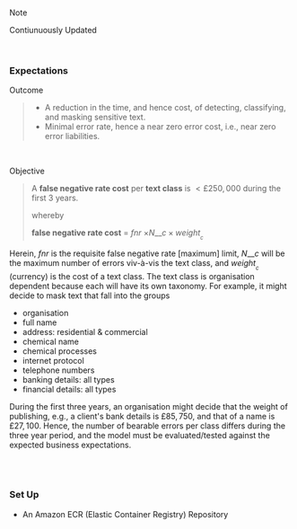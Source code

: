 <br>

> [!NOTE]
> Contiunuously Updated

<br>

### Expectations

Outcome
> * A reduction in the time, and hence cost, of detecting, classifying, and masking sensitive text.
> * Minimal error rate, hence a near zero error cost, i.e., near zero error liabilities.

<br>

Objective
> A **false negative rate cost** per **text class** is $<£250,000$ during the first $3$ years.
>
> whereby
> 
> **false negative rate cost** = *fnr* $\times N\_{\_{c}} \times weight_{_{c}}$

Herein, *fnr* is the requisite false negative rate [maximum] limit, $N\_{\_{c}}$ will be the maximum number of errors viv-&agrave;-vis the text class, and $weight_{_{c}}$ (currency) is the cost of a text class. The text class is organisation dependent because each will have its own taxonomy.  For example, it might decide to mask text that fall into the groups

* organisation
* full name
* address: residential & commercial
* chemical name
* chemical processes
* internet protocol
* telephone numbers
* banking details: all types
* financial details: all types

During the first three years, an organisation might decide that the weight of publishing, e.g., a client's bank details is $£85,750$, and that of a name is $£27,100$.  Hence, the number of bearable errors per class differs during the three year period, and the model must be evaluated/tested against the expected business expectations.

<br>
<br>

### Set Up

* An Amazon ECR (Elastic Container Registry) Repository

<br>
<br>

<br>
<br>

<br>
<br>

<br>
<br>

<!--

**Here are some ideas to get you started:**

🙋‍♀️ A short introduction - what is your organization all about?
🌈 Contribution guidelines - how can the community get involved?
👩‍💻 Useful resources - where can the community find your docs? Is there anything else the community should know?
🍿 Fun facts - what does your team eat for breakfast?
🧙 Remember, you can do mighty things with the power of [Markdown](https://docs.github.com/github/writing-on-github/getting-started-with-writing-and-formatting-on-github/basic-writing-and-formatting-syntax)
-->
